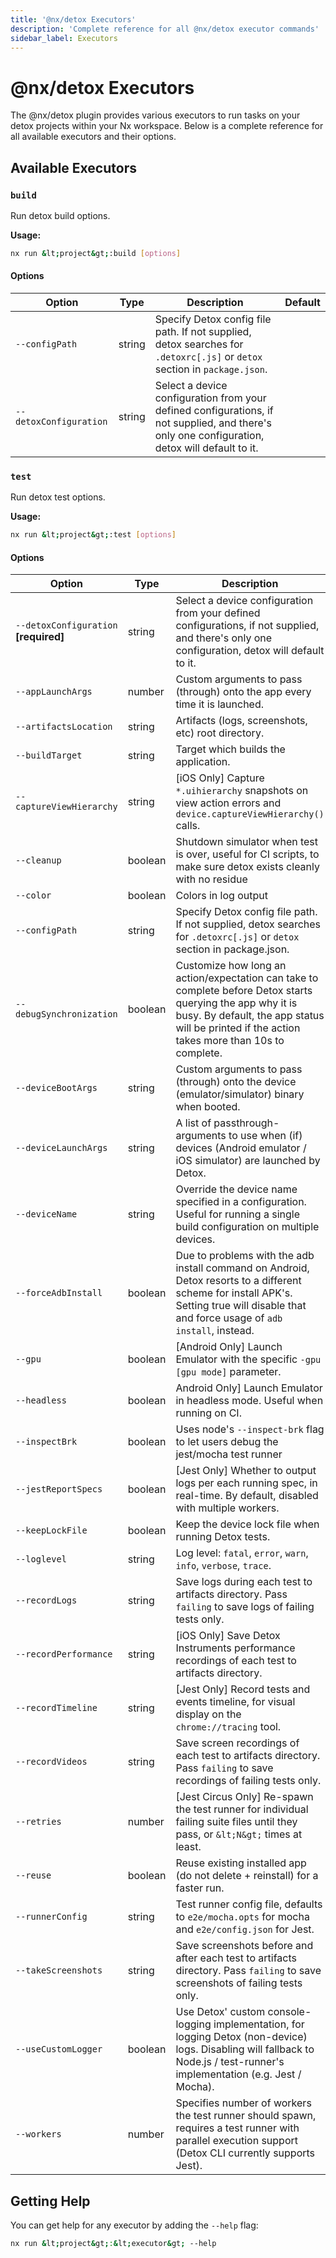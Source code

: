```yaml
---
title: '@nx/detox Executors'
description: 'Complete reference for all @nx/detox executor commands'
sidebar_label: Executors
---
```


# @nx/detox Executors

The @nx/detox plugin provides various executors to run tasks on your detox projects within your Nx workspace.
Below is a complete reference for all available executors and their options.

## Available Executors

### `build`

Run detox build options.

**Usage:**

```bash
nx run &lt;project&gt;:build [options]
```

#### Options

| Option                 | Type   | Description                                                                                                                                    | Default |
| ---------------------- | ------ | ---------------------------------------------------------------------------------------------------------------------------------------------- | ------- |
| `--configPath`         | string | Specify Detox config file path. If not supplied, detox searches for `.detoxrc[.js]` or `detox` section in `package.json`.                      |         |
| `--detoxConfiguration` | string | Select a device configuration from your defined configurations, if not supplied, and there's only one configuration, detox will default to it. |         |

### `test`

Run detox test options.

**Usage:**

```bash
nx run &lt;project&gt;:test [options]
```

#### Options

| Option                                | Type    | Description                                                                                                                                                                                                  | Default |
| ------------------------------------- | ------- | ------------------------------------------------------------------------------------------------------------------------------------------------------------------------------------------------------------ | ------- |
| `--detoxConfiguration` **[required]** | string  | Select a device configuration from your defined configurations, if not supplied, and there's only one configuration, detox will default to it.                                                               |         |
| `--appLaunchArgs`                     | number  | Custom arguments to pass (through) onto the app every time it is launched.                                                                                                                                   |         |
| `--artifactsLocation`                 | string  | Artifacts (logs, screenshots, etc) root directory.                                                                                                                                                           |         |
| `--buildTarget`                       | string  | Target which builds the application.                                                                                                                                                                         |         |
| `--captureViewHierarchy`              | string  | [iOS Only] Capture `*.uihierarchy` snapshots on view action errors and `device.captureViewHierarchy()` calls.                                                                                                |         |
| `--cleanup`                           | boolean | Shutdown simulator when test is over, useful for CI scripts, to make sure detox exists cleanly with no residue                                                                                               |         |
| `--color`                             | boolean | Colors in log output                                                                                                                                                                                         |         |
| `--configPath`                        | string  | Specify Detox config file path. If not supplied, detox searches for `.detoxrc[.js]` or `detox` section in package.json.                                                                                      |         |
| `--debugSynchronization`              | boolean | Customize how long an action/expectation can take to complete before Detox starts querying the app why it is busy. By default, the app status will be printed if the action takes more than 10s to complete. |         |
| `--deviceBootArgs`                    | string  | Custom arguments to pass (through) onto the device (emulator/simulator) binary when booted.                                                                                                                  |         |
| `--deviceLaunchArgs`                  | string  | A list of passthrough-arguments to use when (if) devices (Android emulator / iOS simulator) are launched by Detox.                                                                                           |         |
| `--deviceName`                        | string  | Override the device name specified in a configuration. Useful for running a single build configuration on multiple devices.                                                                                  |         |
| `--forceAdbInstall`                   | boolean | Due to problems with the adb install command on Android, Detox resorts to a different scheme for install APK's. Setting true will disable that and force usage of `adb install`, instead.                    |         |
| `--gpu`                               | boolean | [Android Only] Launch Emulator with the specific `-gpu [gpu mode]` parameter.                                                                                                                                |         |
| `--headless`                          | boolean | Android Only] Launch Emulator in headless mode. Useful when running on CI.                                                                                                                                   |         |
| `--inspectBrk`                        | boolean | Uses node's `--inspect-brk` flag to let users debug the jest/mocha test runner                                                                                                                               |         |
| `--jestReportSpecs`                   | boolean | [Jest Only] Whether to output logs per each running spec, in real-time. By default, disabled with multiple workers.                                                                                          |         |
| `--keepLockFile`                      | boolean | Keep the device lock file when running Detox tests.                                                                                                                                                          |         |
| `--loglevel`                          | string  | Log level: `fatal`, `error`, `warn`, `info`, `verbose`, `trace`.                                                                                                                                             |         |
| `--recordLogs`                        | string  | Save logs during each test to artifacts directory. Pass `failing` to save logs of failing tests only.                                                                                                        |         |
| `--recordPerformance`                 | string  | [iOS Only] Save Detox Instruments performance recordings of each test to artifacts directory.                                                                                                                |         |
| `--recordTimeline`                    | string  | [Jest Only] Record tests and events timeline, for visual display on the `chrome://tracing` tool.                                                                                                             |         |
| `--recordVideos`                      | string  | Save screen recordings of each test to artifacts directory. Pass `failing` to save recordings of failing tests only.                                                                                         |         |
| `--retries`                           | number  | [Jest Circus Only] Re-spawn the test runner for individual failing suite files until they pass, or `&lt;N&gt;` times at least.                                                                               |         |
| `--reuse`                             | boolean | Reuse existing installed app (do not delete + reinstall) for a faster run.                                                                                                                                   | `false` |
| `--runnerConfig`                      | string  | Test runner config file, defaults to `e2e/mocha.opts` for mocha and `e2e/config.json` for Jest.                                                                                                              |         |
| `--takeScreenshots`                   | string  | Save screenshots before and after each test to artifacts directory. Pass `failing` to save screenshots of failing tests only.                                                                                |         |
| `--useCustomLogger`                   | boolean | Use Detox' custom console-logging implementation, for logging Detox (non-device) logs. Disabling will fallback to Node.js / test-runner's implementation (e.g. Jest / Mocha).                                |         |
| `--workers`                           | number  | Specifies number of workers the test runner should spawn, requires a test runner with parallel execution support (Detox CLI currently supports Jest).                                                        |         |

## Getting Help

You can get help for any executor by adding the `--help` flag:

```bash
nx run &lt;project&gt;:&lt;executor&gt; --help
```

